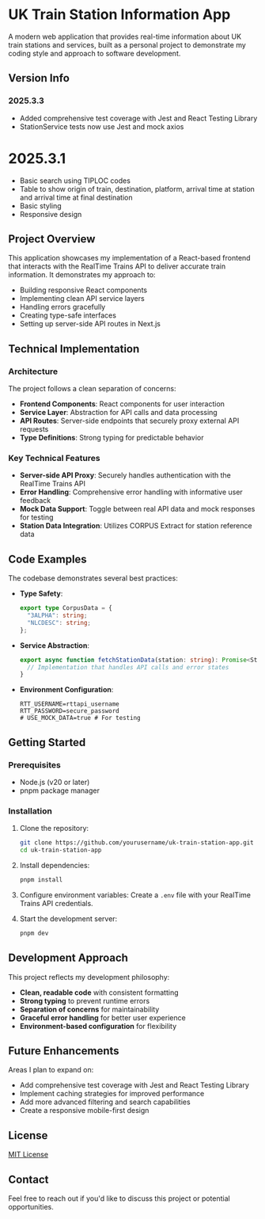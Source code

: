 # UK Train Station Information App

A modern web application that provides real-time information about UK train stations and services, built as a personal project to demonstrate my coding style and approach to software development.

## Version Info

### 2025.3.3
- Added comprehensive test coverage with Jest and React Testing Library
- StationService tests now use Jest and mock axios

# 2025.3.1
- Basic search using TIPLOC codes
- Table to show origin of train, destination, platform, arrival time at station and arrival time at final destination 
- Basic styling
- Responsive design


## Project Overview

This application showcases my implementation of a React-based frontend that interacts with the RealTime Trains API to deliver accurate train information. It demonstrates my approach to:

- Building responsive React components
- Implementing clean API service layers
- Handling errors gracefully
- Creating type-safe interfaces
- Setting up server-side API routes in Next.js

## Technical Implementation

### Architecture

The project follows a clean separation of concerns:

- **Frontend Components**: React components for user interaction
- **Service Layer**: Abstraction for API calls and data processing
- **API Routes**: Server-side endpoints that securely proxy external API requests
- **Type Definitions**: Strong typing for predictable behavior

### Key Technical Features

- **Server-side API Proxy**: Securely handles authentication with the RealTime Trains API
- **Error Handling**: Comprehensive error handling with informative user feedback
- **Mock Data Support**: Toggle between real API data and mock responses for testing
- **Station Data Integration**: Utilizes CORPUS Extract for station reference data

## Code Examples

The codebase demonstrates several best practices:

- **Type Safety**:
  ```typescript
  export type CorpusData = {
    "3ALPHA": string;
    "NLCDESC": string;
  };
  ```

- **Service Abstraction**:
  ```typescript
  export async function fetchStationData(station: string): Promise<StationData> {
    // Implementation that handles API calls and error states
  }
  ```

- **Environment Configuration**:
  ```
  RTT_USERNAME=rttapi_username
  RTT_PASSWORD=secure_password
  # USE_MOCK_DATA=true # For testing
  ```

## Getting Started

### Prerequisites

- Node.js (v20 or later)
- pnpm package manager

### Installation

1. Clone the repository:
   ```bash
   git clone https://github.com/yourusername/uk-train-station-app.git
   cd uk-train-station-app
   ```

2. Install dependencies:
   ```bash
   pnpm install
   ```

3. Configure environment variables:
   Create a `.env` file with your RealTime Trains API credentials.

4. Start the development server:
   ```bash
   pnpm dev
   ```

## Development Approach

This project reflects my development philosophy:

- **Clean, readable code** with consistent formatting
- **Strong typing** to prevent runtime errors
- **Separation of concerns** for maintainability
- **Graceful error handling** for better user experience
- **Environment-based configuration** for flexibility

## Future Enhancements

Areas I plan to expand on:

- Add comprehensive test coverage with Jest and React Testing Library
- Implement caching strategies for improved performance
- Add more advanced filtering and search capabilities
- Create a responsive mobile-first design

## License

[MIT License](LICENSE)

## Contact

Feel free to reach out if you'd like to discuss this project or potential opportunities.

